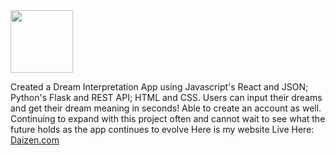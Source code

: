 <img src="https://github.com/ipeters64/DAIZEN-Dream-APP-4-/assets/108476869/ad601c87-dab0-4355-a3c4-719a37ef529c" align="center" width="100" height="100">




Created a Dream Interpretation App using Javascript's React and JSON; Python's Flask and REST API; HTML and CSS.
Users can input their dreams and get their dream meaning in seconds! 
Able to create an account as well.
Continuing to expand with this project often and cannot wait to see what the future holds as the app continues to evolve
Here is my website Live Here: <a href="https://sample-service-name-ooij.onrender.com">Daizen.com</a>
